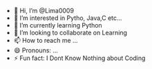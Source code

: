 - 👋 Hi, I’m @Lima0009
- 👀 I’m interested in Pytho, Java,C etc...
- 🌱 I’m currently learning Python
- 💞️ I’m looking to collaborate on Learning
- 📫 How to reach me ...
- 😄 Pronouns: ...
- ⚡ Fun fact: I Dont Know Nothing about Coding 

<!---
Lima0009/Lima0009 is a ✨ special ✨ repository because its `README.md` (this file) appears on your GitHub profile.
You can click the Preview link to take a look at your changes.
--->
